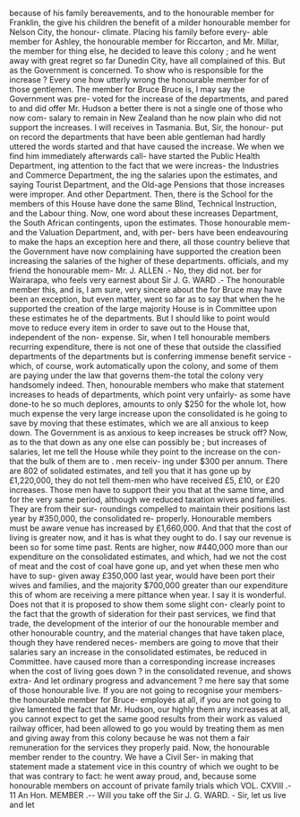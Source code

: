 because of his family bereavements, and to the honourable member for Franklin, the give his children the benefit of a milder honourable member for Nelson City, the honour- climate. Placing his family before every- able member for Ashley, the honourable member for Riccarton, and Mr. Millar, the member for thing else, he decided to leave this colony ; and he went away with great regret so far Dunedin City, have all complained of this. But as the Government is concerned. To show who is responsible for the increase ? Every one how utterly wrong the honourable member for of those gentlemen. The member for Bruce Bruce is, I may say the Government was pre- voted for the increase of the departments, and pared to and did offer Mr. Hudson a better there is not a single one of those who now com- salary to remain in New Zealand than he now plain who did not support the increases. I will receives in Tasmania. But, Sir, the honour- put on record the departments that have been able gentleman had hardly uttered the words started and that have caused the increase. We when we find him immediately afterwards call- have started the Public Health Department, ing attention to the fact that we were increas- the Industries and Commerce Department, the ing the salaries upon the estimates, and saying Tourist Department, and the Old-age Pensions that those increases were improper. And other Department. Then, there is the School for the members of this House have done the same Blind, Technical Instruction, and the Labour thing. Now, one word about these increases Department, the South African contingents, upon the estimates. Those honourable mem- and the Valuation Department, and, with per- bers have been endeavouring to make the haps an exception here and there, all those country believe that the Government have now complaining have supported the creation been increasing the salaries of the higher of these departments. officials, and my friend the honourable mem- Mr. J. ALLEN .- No, they did not. ber for Wairarapa, who feels very earnest about Sir J. G. WARD .- The honourable member this, and is, I am sure, very sincere about the for Bruce may have been an exception, but even matter, went so far as to say that when the he supported the creation of the large majority House is in Committee upon these estimates he of the departments. But I should like to point would move to reduce every item in order to save out to the House that, independent of the non- expense. Sir, when I tell honourable members recurring expenditure, there is not one of these that outside the classified departments of the departments but is conferring immense benefit service - which, of course, work automatically upon the colony, and some of them are paying under the law that governs them-the total the colony very handsomely indeed. Then, honourable members who make that statement increases to heads of departments, which point very unfairly- as some have done-to he so much deplores, amounts to only $250 for the whole lot, how much expense the very large increase upon the consolidated is he going to save by moving that these estimates, which we are all anxious to keep down. The Government is as anxious to keep increases be struck off? Now, as to the that down as any one else can possibly be ; but increases of salaries, let me tell the House while they point to the increase on the con- that the bulk of them are to . men receiv- ing under $300 per annum. There are 802 of solidated estimates, and tell you that it has gone up by £1,220,000, they do not tell them-men who have received £5, £10, or £20 increases. Those men have to support their you that at the same time, and for the very same period, although we reduced taxation wives and families. They are from their sur- roundings compelled to maintain their positions last year by #350,000, the consolidated re- properly. Honourable members must be aware venue has increased by £1,660,000. And that that the cost of living is greater now, and it has is what they ought to do. I say our revenue is been so for some time past. Rents are higher, now #440,000 more than our expenditure on the consolidated estimates, and which, had we not the cost of meat and the cost of coal have gone up, and yet when these men who have to sup- given away £350,000 last year, would have been port their wives and families, and the majority $700,000 greater than our expenditure this of whom are receiving a mere pittance when year. I say it is wonderful. Does not that it is proposed to show them some slight con- clearly point to the fact that the growth of sideration for their past services, we find that trade, the development of the interior of our the honourable member and other honourable country, and the material changes that have taken place, though they have rendered neces- members are going to move that their salaries sary an increase in the consolidated estimates, be reduced in Committee. have caused more than a corresponding increase increases when the cost of living goes down ? in the consolidated revenue, and shows extra- And let ordinary progress and advancement ? me here say that some of those honourable live. If you are not going to recognise your members-the honourable member for Bruce- employés at all, if you are not going to give lamented the fact that Mr. Hudson, our highly them any increases at all, you cannot expect to get the same good results from their work as valued railway officer, had been allowed to go you would by treating them as men and giving away from this colony because he was not them a fair remuneration for the services they properly paid. Now, the honourable member render to the country. We have a Civil Ser- in making that statement made a statement vice in this country of which we ought to be that was contrary to fact: he went away proud, and, because some honourable members on account of private family trials which VOL. CXVIII .- 11 An Hon. MEMBER .-- Will you take off the Sir J. G. WARD. - Sir, let us live and let 